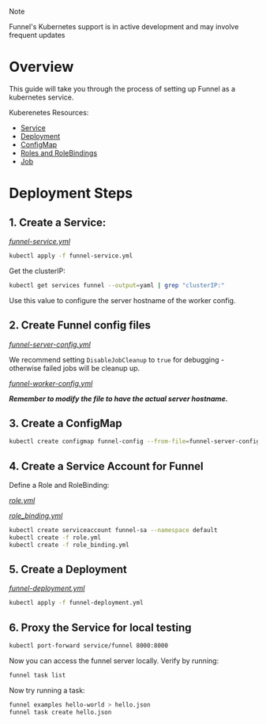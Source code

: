 > [!NOTE]
> Funnel's Kubernetes support is in active development and may involve frequent updates

# Overview

This guide will take you through the process of setting up Funnel as a kubernetes service.

Kuberenetes Resources:
- [Service](https://kubernetes.io/docs/concepts/services-networking/service/)
- [Deployment](https://kubernetes.io/docs/concepts/workloads/controllers/deployment/)
- [ConfigMap](https://kubernetes.io/docs/tasks/configure-pod-container/configure-pod-configmap/)
- [Roles and RoleBindings](https://kubernetes.io/docs/reference/access-authn-authz/rbac/#default-roles-and-role-bindings)
- [Job](https://kubernetes.io/docs/concepts/workloads/controllers/jobs-run-to-completion/)

# Deployment Steps

## 1. Create a Service:

*[funnel-service.yml](./funnel-service.yml)*

```sh
kubectl apply -f funnel-service.yml
```

Get the clusterIP:

```sh
kubectl get services funnel --output=yaml | grep "clusterIP:"
```

Use this value to configure the server hostname of the worker config.

## 2. Create Funnel config files

*[funnel-server-config.yml](.funnel-server-config.yml)*

We recommend setting `DisableJobCleanup` to `true` for debugging - otherwise failed jobs will be cleanup up.

*[funnel-worker-config.yml](./funnel-worker-config.yml)*

***Remember to modify the file to have the actual server hostname.***

## 3. Create a ConfigMap

```sh
kubectl create configmap funnel-config --from-file=funnel-server-config.yml --from-file=funnel-worker-config.yml
```

## 4. Create a Service Account for Funnel

Define a Role and RoleBinding:

*[role.yml](./role.yml)*

*[role_binding.yml](./role_binding.yml)*

```sh
kubectl create serviceaccount funnel-sa --namespace default
kubectl create -f role.yml
kubectl create -f role_binding.yml
```

## 5. Create a Deployment

*[funnel-deployment.yml](./funnel-deployment.yml)*

```sh
kubectl apply -f funnel-deployment.yml
```

## 6. Proxy the Service for local testing

```sh
kubectl port-forward service/funnel 8000:8000
```

Now you can access the funnel server locally. Verify by running:

```sh
funnel task list
```

Now try running a task:

```sh
funnel examples hello-world > hello.json
funnel task create hello.json
```

